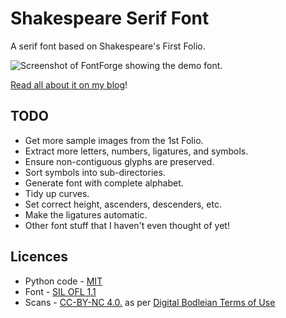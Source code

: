 # Shakespeare Serif Font

A serif font based on Shakespeare's First Folio.

![Screenshot of FontForge showing the demo font.](https://shkspr.mobi/blog/wp-content/uploads/2023/07/fontforge.png)

[Read all about it on my blog](https://shkspr.mobi/blog/?p=46355&preview=true)!

## TODO

* Get more sample images from the 1st Folio.
* Extract more letters, numbers, ligatures, and symbols.
* Ensure non-contiguous glyphs are preserved.
* Sort symbols into sub-directories.
* Generate font with complete alphabet.
* Tidy up curves.
* Set correct height, ascenders, descenders, etc.
* Make the ligatures automatic.
* Other font stuff that I haven't even thought of yet!

## Licences

* Python code - [MIT](https://spdx.org/licenses/MIT.html)
* Font - [SIL OFL 1.1](https://scripts.sil.org/cms/scripts/page.php?item_id=OFL)
* Scans - [CC-BY-NC 4.0.](https://creativecommons.org/licenses/by-nc/4.0/) as per [Digital Bodleian Terms of Use](https://digital.bodleian.ox.ac.uk/terms/)
